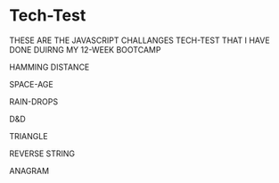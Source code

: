 # Tech-Test

THESE ARE THE JAVASCRIPT CHALLANGES TECH-TEST THAT I HAVE DONE DUIRNG MY 12-WEEK BOOTCAMP 

HAMMING DISTANCE

SPACE-AGE

RAIN-DROPS

D&D

TRIANGLE

REVERSE STRING

ANAGRAM


